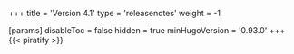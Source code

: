 +++
title = 'Version 4.1'
type = 'releasenotes'
weight = -1

[params]
  disableToc = false
  hidden = true
  minHugoVersion = '0.93.0'
+++
{{< piratify >}}
